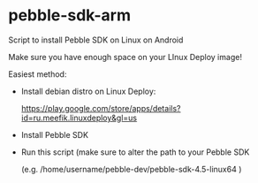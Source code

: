 # pebble-sdk-arm
Script to install Pebble SDK on Linux on Android

Make sure you have enough space on your LInux Deploy image!

Easiest method:
- Install debian distro on Linux Deploy:

  https://play.google.com/store/apps/details?id=ru.meefik.linuxdeploy&gl=us
- Install Pebble SDK
- Run this script (make sure to alter the path to your Pebble SDK

  (e.g. /home/username/pebble-dev/pebble-sdk-4.5-linux64 )
  
